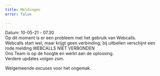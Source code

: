 ```yaml
---
title: Meldingen
error: false

---
```

Datum: 10-05-21 - 07.30  
Op dit moment is er een probleem met het gebruik van Webcalls.  
Webcalls start wel, maar krijgt geen verbinding; bij uitbellen verschijnt een rode melding WEBCALLS NIET VERBONDEN  
Ons Team is op de hoogte en werkt aan de oplossing.  
Verdere updates volgen zsm.  
  
Welgemeende excuses voor het ongemak. 